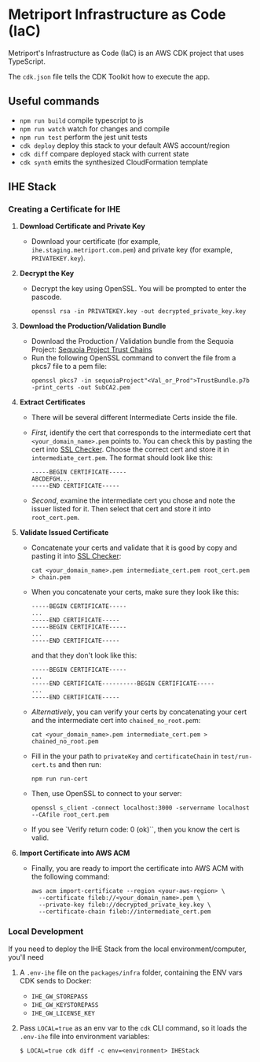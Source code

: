 # Metriport Infrastructure as Code (IaC)

Metriport's Infrastructure as Code (IaC) is an AWS CDK project that uses TypeScript.

The `cdk.json` file tells the CDK Toolkit how to execute the app.

## Useful commands

- `npm run build` compile typescript to js
- `npm run watch` watch for changes and compile
- `npm run test` perform the jest unit tests
- `cdk deploy` deploy this stack to your default AWS account/region
- `cdk diff` compare deployed stack with current state
- `cdk synth` emits the synthesized CloudFormation template

## IHE Stack

### Creating a Certificate for IHE

1. **Download Certificate and Private Key**

   - Download your certificate (for example, `ihe.staging.metriport.com.pem`) and private key (for example, `PRIVATEKEY.key`).

2. **Decrypt the Key**

   - Decrypt the key using OpenSSL. You will be prompted to enter the pascode.
     ```
     openssl rsa -in PRIVATEKEY.key -out decrypted_private_key.key
     ```

3. **Download the Production/Validation Bundle**

   - Download the Production / Validation bundle from the Sequoia Project:
     [Sequoia Project Trust Chains](https://directtrust.zohodesk.com/portal/en/kb/articles/installing-sequoia-project-trust-chains)
   - Run the following OpenSSL command to convert the file from a pkcs7 file to a pem file:
     ```
     openssl pkcs7 -in sequoiaProject"<Val_or_Prod">TrustBundle.p7b -print_certs -out SubCA2.pem
     ```

4. **Extract Certificates**

   - There will be several different Intermediate Certs inside the file.
   - _First_, identify the cert that corresponds to the intermediate cert that `<your_domain_name>.pem` points to. You can check this by pasting the cert into [SSL Checker](https://tools.keycdn.com/ssl). Choose the correct cert and store it in `intermediate_cert.pem`. The format should look like this:

     ```
     -----BEGIN CERTIFICATE-----
     ABCDEFGH...
     -----END CERTIFICATE-----
     ```

   - _Second_, examine the intermediate cert you chose and note the issuer listed for it. Then select that cert and store it into `root_cert.pem`.

5. **Validate Issued Certificate**

   - Concatenate your certs and validate that it is good by copy and pasting it into [SSL Checker](https://tools.keycdn.com/ssl):
     ```
     cat <your_domain_name>.pem intermediate_cert.pem root_cert.pem > chain.pem
     ```
   - When you concatenate your certs, make sure they look like this:

     ```
     -----BEGIN CERTIFICATE-----
     ...
     -----END CERTIFICATE-----
     -----BEGIN CERTIFICATE-----
     ...
     -----END CERTIFICATE-----
     ```

     and that they don't look like this:

     ```
     -----BEGIN CERTIFICATE-----
     ...
     -----END CERTIFICATE----------BEGIN CERTIFICATE-----
     ...
     -----END CERTIFICATE-----
     ```

   - _Alternatively_, you can verify your certs by concatenating your cert and the intermediate cert into `chained_no_root.pe`m:
     ```
     cat <your_domain_name>.pem intermediate_cert.pem > chained_no_root.pem
     ```
   - Fill in the your path to `privateKey` and `certificateChain` in `test/run-cert.ts` and then run:
     ```
     npm run run-cert
     ```
   - Then, use OpenSSL to connect to your server:
     ```
     openssl s_client -connect localhost:3000 -servername localhost --CAfile root_cert.pem
     ```
   - If you see `Verify return code: 0 (ok)``, then you know the cert is valid.

6. **Import Certificate into AWS ACM**
   - Finally, you are ready to import the certificate into AWS ACM with the following command:
     ```
     aws acm import-certificate --region <your-aws-region> \
       --certificate fileb://<your_domain_name>.pem \
       --private-key fileb://decrypted_private_key.key \
       --certificate-chain fileb://intermediate_cert.pem
     ```

### Local Development

If you need to deploy the IHE Stack from the local environment/computer, you'll need

1. A `.env-ihe` file on the `packages/infra` folder, containing the ENV vars CDK sends to Docker:
   - `IHE_GW_STOREPASS`
   - `IHE_GW_KEYSTOREPASS`
   - `IHE_GW_LICENSE_KEY`
2. Pass `LOCAL=true` as an env var to the `cdk` CLI command, so it loads the `.env-ihe` file into
   environment variables:

   ```shell
   $ LOCAL=true cdk diff -c env=<environment> IHEStack
   ```
